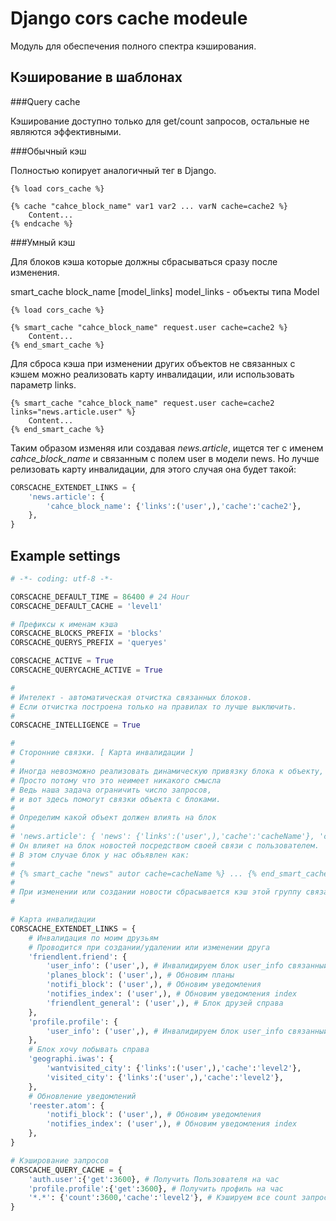 Django cors cache modeule
=========================

Модуль для обеспечения полного спектра кэширования.

Кэширование в шаблонах
----------------------

###Query cache

Кэширование доступно только для get/count запросов, остальные не являются эффективными.

###Обычный кэш

Полностью копирует аналогичный тег в Django.

	{% load cors_cache %}
	
	{% cache "cahce_block_name" var1 var2 ... varN cache=cache2 %}
		Content...
	{% endcache %}

###Умный кэш

Для блоков кэша которые должны сбрасываться сразу
после изменения.

   smart_cache block_name [model_links]
   model_links - объекты типа Model


	{% load cors_cache %}
	
	{% smart_cache "cahce_block_name" request.user cache=cache2 %}
		Content...
	{% end_smart_cache %}


Для сброса кэша при изменении других объектов не связанных с кэшем
можно реализовать карту инвалидации, или использовать параметр links.
	
	{% smart_cache "cahce_block_name" request.user cache=cache2 links="news.article.user" %}
		Content...
	{% end_smart_cache %}

Таким образом изменяя или создавая *news.article*, ищется тег с именем
*cahce_block_name* и связанным с полем user в модели news.
Но лучше релизовать карту инвалидации, для этого случая она будет такой:

```python
CORSCACHE_EXTENDET_LINKS = {
	'news.article': {
		'cahce_block_name': {'links':('user',),'cache':'cache2'},
	},
}
```

Example settings
----------------

```python
# -*- coding: utf-8 -*-

CORSCACHE_DEFAULT_TIME = 86400 # 24 Hour
CORSCACHE_DEFAULT_CACHE = 'level1'

# Префиксы к именам кэша
CORSCACHE_BLOCKS_PREFIX = 'blocks'
CORSCACHE_QUERYS_PREFIX = 'queryes'

CORSCACHE_ACTIVE = True
CORSCACHE_QUERYCACHE_ACTIVE = True

#
# Интелект - автоматическая отчистка связанных блоков.
# Если отчистка построена только на правилах то лучше выключить.
#
CORSCACHE_INTELLIGENCE = True

#
# Сторонние связки. [ Карта инвалидации ]
#
# Иногда невозможно реализовать динамическую привязку блока к объекту,
# Просто потому что это неимеет никакого смысла
# Ведь наша задача ограничить число запросов,
# и вот здесь помогут связки объекта с блоками.
#
# Определим какой объект должен влиять на блок
#
# 'news.article': { 'news': {'links':('user',),'cache':'cacheName'}, 'catalog.product': ('section',) }
# Он влияет на блок новостей посредством своей связи с пользователем.
# В этом случае блок у нас объявлен как:
#
# {% smart_cache "news" autor cache=cacheName %} ... {% end_smart_cache %}
#
# При изменении или создании новости сбрасывается кэш этой группу связанный с пользователем
#

# Карта инвалидации
CORSCACHE_EXTENDET_LINKS = {
	# Инвалидация по моим друзьям
	# Проводится при создании/удалении или изменении друга
	'friendlent.friend': {
		'user_info': ('user',), # Инвалидируем блок user_info связанный с user
		'planes_block': ('user',), # Обновим планы
		'notifi_block': ('user',), # Обновим уведомления
		'notifies_index': ('user',), # Обновим уведомления index
		'friendlent_general': ('user',), # Блок друзей справа
	},
	'profile.profile': {
		'user_info': ('user',), # Инвалидируем блок user_info связанный с user
	},
	# Блок хочу побывать справа
	'geographi.iwas': {
		'wantvisited_city': {'links':('user',),'cache':'level2'},
		'visited_city': {'links':('user',),'cache':'level2'},
	},
	# Обновление уведомлений
	'reester.atom': {
		'notifi_block': ('user',), # Обновим уведомления
		'notifies_index': ('user',), # Обновим уведомления index
	},
}

# Кэширование запросов
CORSCACHE_QUERY_CACHE = {
	'auth.user':{'get':3600}, # Получить Пользователя на час
	'profile.profile':{'get':3600}, # Получить профиль на час
	'*.*': {'count':3600,'cache':'level2'}, # Кэшируем все count запросы на час
}
```
